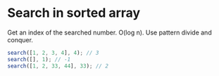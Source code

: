 # Search in sorted array

Get an index of the searched number. O(log n). Use pattern divide and conquer.

```javascript
search([1, 2, 3, 4], 4); // 3
search([], 1); // -1
search([1, 2, 33, 44], 33); // 2
```

